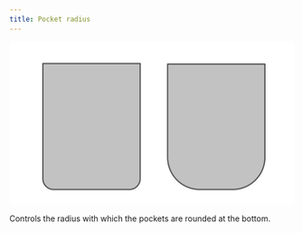 ```yaml
---
title: Pocket radius
---
```


![Pocket radius](pocketradius.svg)

Controls the radius with which the pockets are rounded at the bottom.
